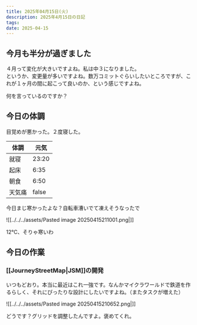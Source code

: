 ```yaml
---
title: 2025年04月15日(火)
description: 2025年4月15日の日記
tags: 
date: 2025-04-15
---
```

## 今月も半分が過ぎました
４月って変化が大きいですよね。私は中３になりました。  
というか、変更量が多いですよね。数万コミットぐらいしたいところですが、これが１ヶ月の間に起こって良いのか、という感じですよね。

何を言っているのですか？

## 今日の体調
目覚めが悪かった。２度寝した。

| 体調  | 元気    |
| --- | ----- |
| 就寝  | 23:20 |
| 起床  | 6:35  |
| 朝食  | 6:50  |
| 天気痛 | false |

今日まじ寒かったよな？自転車漕いでて凍えそうなったで

![[../../../assets/Pasted image 20250415211001.png|]]

12℃、そりゃ寒いわ

## 今日の作業
### [[JourneyStreetMap|JSM]]の開発
いつもどおり。本当に最近はこれ一強です。なんかマイクラワールドで鉄道を作るらしく、それにぴったりな設計にしたいですよね。（またタスクが増えた）

![[../../../assets/Pasted image 20250415210652.png|]]

どうです？グリッドを調整したんですよ。褒めてくれ。
